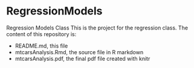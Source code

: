 # RegressionModels
Regression Models Class
This is the project for the regression class. The content of this repository is:
- README.md, this file
- mtcarsAnalysis.Rmd, the source file in R markdown
- mtcarsAnalysis.pdf, the final pdf file created with knitr
